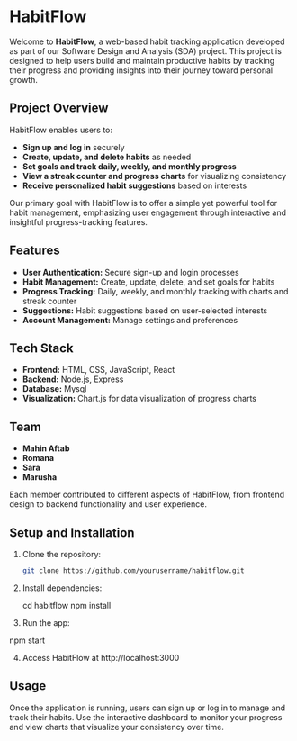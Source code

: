 # HabitFlow

Welcome to **HabitFlow**, a web-based habit tracking application developed as part of our Software Design and Analysis (SDA) project. This project is designed to help users build and maintain productive habits by tracking their progress and providing insights into their journey toward personal growth.

## Project Overview

HabitFlow enables users to:
- **Sign up and log in** securely
- **Create, update, and delete habits** as needed
- **Set goals and track daily, weekly, and monthly progress**
- **View a streak counter and progress charts** for visualizing consistency
- **Receive personalized habit suggestions** based on interests

Our primary goal with HabitFlow is to offer a simple yet powerful tool for habit management, emphasizing user engagement through interactive and insightful progress-tracking features.

## Features

- **User Authentication:** Secure sign-up and login processes
- **Habit Management:** Create, update, delete, and set goals for habits
- **Progress Tracking:** Daily, weekly, and monthly tracking with charts and streak counter
- **Suggestions:** Habit suggestions based on user-selected interests
- **Account Management:** Manage settings and preferences

## Tech Stack

- **Frontend:** HTML, CSS, JavaScript, React
- **Backend:** Node.js, Express
- **Database:** Mysql
- **Visualization:** Chart.js for data visualization of progress charts

## Team

- **Mahin Aftab**
- **Romana**
- **Sara**
- **Marusha**

Each member contributed to different aspects of HabitFlow, from frontend design to backend functionality and user experience.

## Setup and Installation

1. Clone the repository:
   ```bash
   git clone https://github.com/yourusername/habitflow.git
2. Install dependencies:

   cd habitflow
   npm install

3. Run the app:

npm start

4. Access HabitFlow at http://localhost:3000

## Usage
Once the application is running, users can sign up or log in to manage and track their habits. Use the interactive dashboard to monitor your progress and view charts that visualize your consistency over time.
